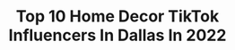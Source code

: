---
title: Top 10 Home Decor TikTok Influencers In Dallas In 2022
description: >-
  Find top home decor TikTok influencers in Dallas in 2022. Most popular hashtags: #fyp #homedecor #foryou #dallas.
platform: TikTok
hits: 14
text_top: See the best TikTok accounts on inBeat.
text_bottom: Our database holds 14 TikTok influencers like this in Dallas, United States for you to connect with.
profiles:
  - username: "katelynwine"
    fullname: >-
      Katelyn
    bio: >-
      Amateur DIY-er Follow me on Instagram @katelynwine
    location: "United States"
    followers: 5905
    engagement: 627
    commentsToLikes: 0.018676
    id: ckb9brtflyasb0j23fmbsvuva
    verified: false
    hashtags: "#diy, #homeimprovement, #foryou, #doityourself"
  - username: "antxxivet"
    fullname: >-
      I’ve
    bio: >-
      
    location: "United States"
    followers: 3578
    engagement: 503
    commentsToLikes: 0.031945
    id: ckahthmxxef6p0i78ktq7r7d4
    verified: false
    hashtags: "#firulais, #foryoupage, #fyp, #engaged"
  - username: "tannertheplanter13"
    fullname: >-
      TannerThePlanter
    bio: >-
      www.tannertheplanter.com
    location: "United States"
    followers: 4343
    engagement: 662
    commentsToLikes: 0.050396
    id: ckd6f9enk71ra0j23o6m6etmh
    verified: false
    hashtags: "#plantillas, #plantstuff, #houseplantclub, #dallas"
  - username: "ba0iee"
    fullname: >-
      bao
    bio: >-
      #BlackLivesMatter 🦋 sf - dallas 🦋
    location: "United States"
    followers: 3920
    engagement: 823
    commentsToLikes: 0.040559
    id: ckbl4dclr1ux20j23gqf3k24b
    verified: false
    hashtags: "#vietnamese, #plantmama, #sf, #tiktoktravel"
  - username: "almightyydionn"
    fullname: >-
      AlmightyyDionn🦅🖤
    bio: >-
      Dallas Tx 📍 👻Snap : @dionboi
    location: "United States"
    followers: 152100
    engagement: 2317
    commentsToLikes: 0.007407
    id: cka9rade28ysg0i78w21b8z66
    verified: false
    hashtags: "#viral, #share, #greenscreen, #gotthisforyou"
  - username: "kristen.nicole.robinson"
    fullname: >-
      Kristen Robinson
    bio: >-
      IG: kristen.nicole.robinson north dallas realtor married up girl mom x2 redhead
    location: "United States"
    followers: 7843
    engagement: 505
    commentsToLikes: 0.025118
    id: ckck3ltsonm4p0j23apk795v3
    verified: false
    hashtags: "#minivlog, #marriagegoals, #homedecor, #couplesgoals"
  - username: "pj_perry"
    fullname: >-
      Perry
    bio: >-
      Just for fun✌🏾 21 // Dallas, Tx 👻pj.perry2016 Insta: pj_perry_
    location: "United States"
    followers: 5450
    engagement: 674
    commentsToLikes: 0.024864
    id: ckac3loakbp9f0i78853uxn51
    verified: false
    hashtags: "#foryou, #trend, #music, #xyzcba"
  - username: "maziezost"
    fullname: >-
      maz:)
    bio: >-
      ☆ ☆ ☆ zost like host snap: mayle_may 17:)
    location: "United States"
    followers: 180100
    engagement: 1694
    commentsToLikes: 0.008477
    id: ck8nl9bjtiul30j78jmhhx6gh
    verified: false
    hashtags: "#boys, #fyp, #texas, #dance"
  - username: "freshprintsofbelaire"
    fullname: >-
      Whitney Belaire
    bio: >-
      Handlettering artists sharing process vids with you! Follow our IG to see more!
    location: "United States"
    followers: 15300
    engagement: 702
    commentsToLikes: 0.017702
    id: ckb9brwcsyb050j232sqvggud
    verified: false
    hashtags: "#farmhouse, #handlettering, #handpainted, #weddingsigns"
  - username: "mariana.zarag"
    fullname: >-
      Mariana Zaragoza
    bio: >-
      Fashion. Beauty. Home. Oh, and baby! 👶🏻 Venmo @marianazarag
    location: "United States"
    followers: 4151
    engagement: 406
    commentsToLikes: 0.014714
    id: cka6czpu362630i78a6or5cw4
    verified: false
    hashtags: "#recipes, #lunch, #foodie, #makeup"
---